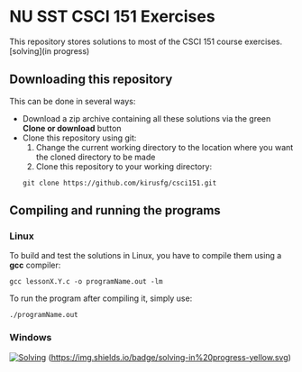 # NU SST CSCI 151 Exercises
This repository stores solutions to most of the CSCI 151 course exercises. [solving](in progress)

## Downloading this repository
This can be done in several ways:
- Download a zip archive containing all these solutions via the green **Clone or download** button
- Clone this repository using git:
  1. Change the current working directory to the location where you want the cloned directory to be made
  2. Clone this repository to your working directory:
  ```
  git clone https://github.com/kirusfg/csci151.git
  ```
## Compiling and running the programs
### Linux
To build and test the solutions in Linux, you have to compile them using a **gcc** compiler:
```
gcc lessonX.Y.c -o programName.out -lm
```
To run the program after compiling it, simply use:
```
./programName.out
```
### Windows
[![Solving](https://img.shields.io/badge/solving-in%20progress-yellow.svg)]()
(https://img.shields.io/badge/solving-in%20progress-yellow.svg)
